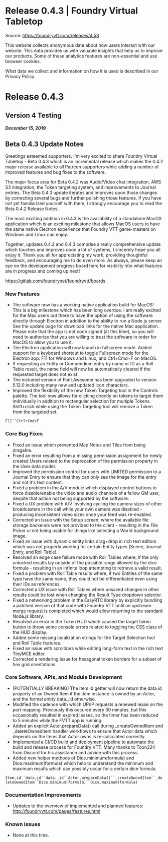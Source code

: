 # Release 0.4.3 | Foundry Virtual Tabletop

Source: https://foundryvtt.com/releases/4.58

This website collects anonymous data about how users interact with our website. This data provides us with 
        valuable insights that help us to improve our products. Some of these analytics features are non-essential 
        and use browser cookies.

What data we collect and information on how it is used is described in our 
        Privacy Policy.


# Release 0.4.3


## Version 4 Testing


##### December 15, 2019


## Beta 0.4.3 Update Notes

Greetings esteemed supporters. I'm very excited to share Foundry Virtual Tabletop - Beta 0.4.3 which is an incremental release which makes the 0.4.2 major release available to all Patreon supporters while adding a number of improved features and bug fixes to the software.

The major focus area for Beta 0.4.2 was Audio/Video chat integration, AWS S3 integration, the Token targeting system, and improvements to Journal entries. The Beta 0.4.3 update iterates and improves upon those changes by correcting several bugs and further polishing those features. If you have not yet familiarized yourself with them, I strongly encourage you to read the Beta 0.4.2 Release Notes.

The most exciting addition in 0.4.3 is the availability of a standalone MacOS application which is an exciting milestone that allows MacOS users to have the same native Electron experience that Foundry VTT game-masters on Windows and Linux can enjoy.

Together, updates 0.4.2 and 0.4.3 comprise a really comprehensive update which touches and improves upon a lot of systems, I sincerely hope you all enjoy it. Thank you all for appreciating my work, providing thoughtful feedback, and encouraging me to do even more. As always, please keep an eye on the development progress board here for visibility into what features are in progress and coming up next!

https://gitlab.com/foundrynet/foundryvtt/boards


### New Features

- The software now has a working native application build for MacOS! This is a big milestone which has been long overdue. I am really excited for the Mac users out there to have the option of using the software directly through Electron in addition to the ability to run a Node.js server. See the update page for download links for the native Mac application. Please note that the app is not code signed (at this time), so you will need to authorize that you are willing to trust the software in order for MacOS to allow you to use it.
- The Electron application will now launch in fullscreen mode. Added support for a keyboard shortcut to toggle Fullscreen mode for the Electron app: F11 for Windows and Linux, and Ctrl+Cmd+F on MacOS.
- If requesting an Entity or Compendium entry by name or ID as a Roll Table result, the name field will now be automatically cleared if the requested target does not exist.
- The included version of Font Awesome has been upgraded to version 5.12.0 including many new and updated icon characters.
- Improved the flexibility of the new Token Targeting tool in the Controls palette. The tool now allows for clicking directly on tokens to target them individually in addition to rectangular selection for multiple Tokens. Shift+click while using the Token Targeting tool will remove a Token from the targeted set.

`F11``Ctrl+Cmd+F`
### Core Bug Fixes

- Fixed an issue which prevented Map Notes and Tiles from being dragable.
- Fixed an error resulting from a missing permission assignment for newly created Users related to the deprecation of the permission property in the User data model.
- Improved the permission control for users with LIMITED permission to a Journal Entry to ensure that they can only see the image for the entry and not it's text content.
- Fixed a problem in the A/V module which displayed control buttons to force disable/enable the video and audio channels of a fellow GM user, despite that action not being supported by the software.
- Fixed a UX problem with A/V involving cycling the camera sizes of other broadcasters in the call while your own camera was disabled - producing inconsistent video sizes once your feed was re-enabled.
- Corrected an issue with the Setup screen, where the available file storage backends were not provided to the client - resulting in the File Picker ui not being usable for things like selecting a World background image.
- Fixed an issue with dynamic entity links drag+drop in rich text editors which was not properly working for certain Entity types (Scene, Journal Entry, and Roll Table).
- Resolved an edge case failure mode with Roll Tables where, if the only unlocked results lay outside of the possible range allowed by the dice formula - resulting in an infinite loop attempting to retrieve a valid result.
- Fixed a problem with Roll Table results where, if two Entities of the same type have the same name, they could not be differentiated even using their IDs as references.
- Corrected a UX issue with Roll Tables where unsaved changes in other results could be lost when changing the Result Type dropdown selector.
- Fixed a networking problem in the EasyRTC library by explicitly bundling a patched version of that code with Foundry VTT until an upstream merge request is completed which would allow returning to the standard Node.js library.
- Resolved an error in the Token HUD which caused the target token button to throw some console errors related to toggling the CSS class of the HUD display.
- Added some missing localization strings for the Target Selection tool and Roll Table features.
- Fixed an issue with scrollbars while editing long-form text in the rich text TinyMCE editor.
- Corrected a rendering issue for hexagonal token borders for a subset of hex grid orientations.


### Core Software, APIs, and Module Development

- [POTENTIALLY BREAKING] The Item.id getter will now return the data.id property of an Owned Item if the item instance is owned by an Actor, and the formal entity data._id otherwise.
- Modified the cadence with which UPnP requests a renewed lease on the port mapping. Previously this occured every 30 minutes, but this occasionally resulted in expired leases, so the timer has been reduced to 5 minutes while the FVTT app is running.
- Added an explicit Actor.prepareData() call during _createOwnedItem and _deleteOwnedItem handler workflows to ensure that Actor data which depends on the items that Actor owns is re-calculated correctly.
- Implemented a CI/CD build and deployment pipeline to automate the build and release process for Foundry VTT. Many thanks to Toon324 from Discord for his assistance and advice with this process.
- Added new helper methods of Dice.minimum(formula) and Dice.maximum(formula) which help to understand the minimum and maximum results which can possibly occur for a certain dice formula.

`Item.id``data.id``data._id``Actor.prepareData()``_createOwnedItem``_deleteOwnedItem``Dice.minimum(formula)``Dice.maximum(formula)`
### Documentation Improvements

- Updates to the overview of implemented and planned features: http://foundryvtt.com/pages/features.html


### Known Issues

- None at this time.

